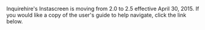Inquirehire's Instascreen is moving from 2.0 to 2.5 effective April 30, 2015.  If you would like a copy of the user's guide to help navigate, click the link below.
